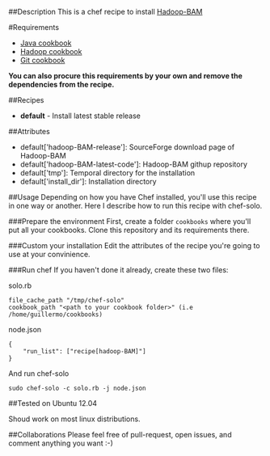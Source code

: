 ##Description
This is a chef recipe to install [Hadoop-BAM](http://sourceforge.net/projects/hadoop-bam/)

#Requirements
* [Java cookbook](https://github.com/opscode-cookbooks/java)
* [Hadoop cookbook](http://github.com/guillermo-carrasco/cloudera-hadoop)
* [Git cookbook](https://github.com/opscode-cookbooks/git)

__You can also procure this requirements by your own and remove the dependencies
from the recipe.__

##Recipes
* **default** - Install latest stable release

##Attributes
* default['hadoop-BAM-release']: SourceForge download page of Hadoop-BAM
* default['hadoop-BAM-latest-code']: Hadoop-BAM githup repository
* default['tmp']: Temporal directory for the installation
* default['install\_dir']: Installation directory


##Usage
Depending on how you have Chef installed, you'll use this recipe in one way or another. Here I describe
how to run this recipe with chef-solo.

###Prepare the environment
First, create a folder ```cookbooks``` where you'll put all your cookbooks. Clone this repository and its
requirements there.

###Custom your installation
Edit the attributes of the recipe you're going to use at your convinience.

###Run chef
If you haven't done it already, create these two files:

solo.rb
```
file_cache_path "/tmp/chef-solo"
cookbook_path "<path to your cookbook folder>" (i.e /home/guillermo/cookbooks)
```
node.json
```
{
    "run_list": ["recipe[hadoop-BAM]"]
}
```

And run chef-solo
```
sudo chef-solo -c solo.rb -j node.json
```

##Tested on
Ubuntu 12.04

Shoud work on most linux distributions.

##Collaborations
Please feel free of pull-request, open issues, and comment anything you want :-)
